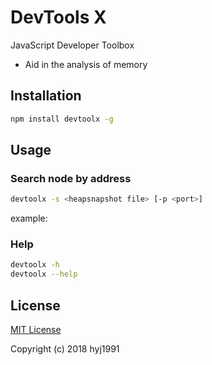 # DevTools X

JavaScript Developer Toolbox

* Aid in the analysis of memory

## Installation

```bash
npm install devtoolx -g
```

## Usage

### Search node by address

```bash
devtoolx -s <heapsnapshot file> [-p <port>]
```

example:



### Help

```bash
devtoolx -h
devtoolx --help
```

## License

[MIT License](LICENSE)

Copyright (c) 2018 hyj1991